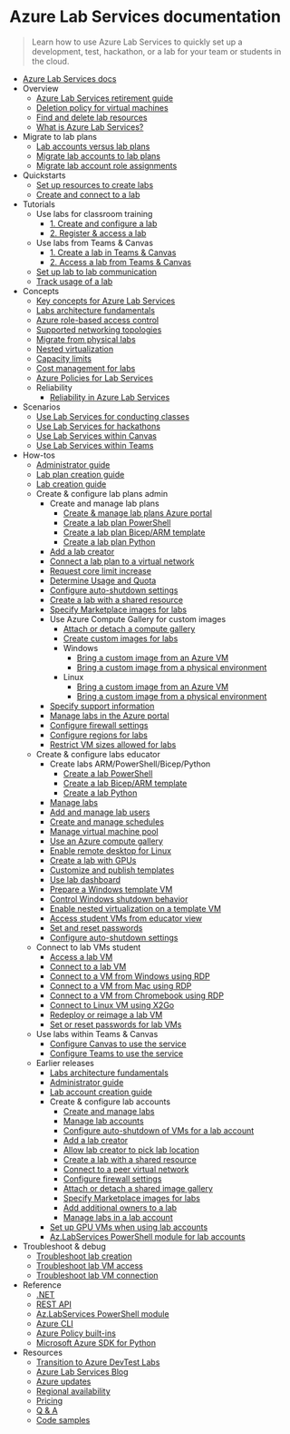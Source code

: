 # Azure Lab Services documentation
> Learn how to use Azure Lab Services to quickly set up a development, test, hackathon, or a lab for your team or students in the cloud.
  - [Azure Lab Services docs](https://learn.microsoft.com/en-us/azure/lab-services/)
  - Overview
    - [Azure Lab Services retirement guide](https://learn.microsoft.com/en-us/azure/lab-services/retirement-guide)
    - [Deletion policy for virtual machines](https://learn.microsoft.com/en-us/azure/lab-services/vm-deletion-policy)
    - [Find and delete lab resources](https://learn.microsoft.com/en-us/azure/lab-services/find-delete-lab-resources)
    - [What is Azure Lab Services?](https://learn.microsoft.com/en-us/azure/lab-services/lab-services-overview)
  - Migrate to lab plans
    - [Lab accounts versus lab plans](https://learn.microsoft.com/en-us/azure/lab-services/concept-lab-accounts-versus-lab-plans)
    - [Migrate lab accounts to lab plans](https://learn.microsoft.com/en-us/azure/lab-services/how-to-migrate-lab-acounts-to-lab-plans)
    - [Migrate lab account role assignments](https://learn.microsoft.com/en-us/azure/lab-services/concept-migrate-from-lab-accounts-roles)
  - Quickstarts
    - [Set up resources to create labs](https://learn.microsoft.com/en-us/azure/lab-services/quick-create-resources)
    - [Create and connect to a lab](https://learn.microsoft.com/en-us/azure/lab-services/quick-create-connect-lab)
  - Tutorials
    - Use labs for classroom training
      - [1. Create and configure a lab](https://learn.microsoft.com/en-us/azure/lab-services/tutorial-setup-lab)
      - [2. Register & access a lab](https://learn.microsoft.com/en-us/azure/lab-services/tutorial-connect-lab-virtual-machine)
    - Use labs from Teams & Canvas
      - [1. Create a lab in Teams & Canvas](https://learn.microsoft.com/en-us/azure/lab-services/tutorial-setup-lab-teams-canvas)
      - [2. Access a lab from Teams & Canvas](https://learn.microsoft.com/en-us/azure/lab-services/tutorial-access-lab-virtual-machine-teams-canvas)
    - [Set up lab to lab communication](https://learn.microsoft.com/en-us/azure/lab-services/tutorial-create-lab-with-advanced-networking)
    - [Track usage of a lab](https://learn.microsoft.com/en-us/azure/lab-services/tutorial-track-usage)
  - Concepts
    - [Key concepts for Azure Lab Services](https://learn.microsoft.com/en-us/azure/lab-services/classroom-labs-concepts)
    - [Labs architecture fundamentals](https://learn.microsoft.com/en-us/azure/lab-services/classroom-labs-fundamentals)
    - [Azure role-based access control](https://learn.microsoft.com/en-us/azure/lab-services/concept-lab-services-role-based-access-control)
    - [Supported networking topologies](https://learn.microsoft.com/en-us/azure/lab-services/concept-lab-services-supported-networking-scenarios)
    - [Migrate from physical labs](https://learn.microsoft.com/en-us/azure/lab-services/concept-migrating-physical-labs)
    - [Nested virtualization](https://learn.microsoft.com/en-us/azure/lab-services/concept-nested-virtualization-template-vm)
    - [Capacity limits](https://learn.microsoft.com/en-us/azure/lab-services/capacity-limits)
    - [Cost management for labs](https://learn.microsoft.com/en-us/azure/lab-services/cost-management-guide)
    - [Azure Policies for Lab Services](https://learn.microsoft.com/en-us/azure/lab-services/azure-polices-for-lab-services)
    - Reliability
      - [Reliability in Azure Lab Services](https://learn.microsoft.com/en-us/azure/lab-services/reliability-in-azure-lab-services)
  - Scenarios
    - [Use Lab Services for conducting classes](https://learn.microsoft.com/en-us/azure/lab-services/classroom-labs-scenarios)
    - [Use Lab Services for hackathons](https://learn.microsoft.com/en-us/azure/lab-services/hackathon-labs)
    - [Use Lab Services within Canvas](https://learn.microsoft.com/en-us/azure/lab-services/lab-services-within-canvas-overview)
    - [Use Lab Services within Teams](https://learn.microsoft.com/en-us/azure/lab-services/lab-services-within-teams-overview)
  - How-tos
    - [Administrator guide](https://learn.microsoft.com/en-us/azure/lab-services/administrator-guide)
    - [Lab plan creation guide](https://learn.microsoft.com/en-us/azure/lab-services/lab-plan-setup-guide)
    - [Lab creation guide](https://learn.microsoft.com/en-us/azure/lab-services/setup-guide)
    - Create & configure lab plans admin
      - Create and manage lab plans
        - [Create & manage lab plans Azure portal](https://learn.microsoft.com/en-us/azure/lab-services/how-to-manage-lab-plans)
        - [Create a lab plan PowerShell](https://learn.microsoft.com/en-us/azure/lab-services/how-to-create-lab-plan-powershell)
        - [Create a lab plan Bicep/ARM template](https://learn.microsoft.com/en-us/azure/lab-services/how-to-create-lab-plan-bicep)
        - [Create a lab plan Python](https://learn.microsoft.com/en-us/azure/lab-services/how-to-create-lab-plan-python)
      - [Add a lab creator](https://learn.microsoft.com/en-us/azure/lab-services/add-lab-creator)
      - [Connect a lab plan to a virtual network](https://learn.microsoft.com/en-us/azure/lab-services/how-to-connect-vnet-injection)
      - [Request core limit increase](https://learn.microsoft.com/en-us/azure/lab-services/how-to-request-capacity-increase?tabs=Labplans)
      - [Determine Usage and Quota](https://learn.microsoft.com/en-us/azure/lab-services/how-to-determine-your-quota-usage)
      - [Configure auto-shutdown settings](https://learn.microsoft.com/en-us/azure/lab-services/how-to-configure-auto-shutdown-lab-plans)
      - [Create a lab with a shared resource](https://learn.microsoft.com/en-us/azure/lab-services/how-to-create-a-lab-with-shared-resource)
      - [Specify Marketplace images for labs](https://learn.microsoft.com/en-us/azure/lab-services/specify-marketplace-images)
      - Use Azure Compute Gallery for custom images
        - [Attach or detach a compute gallery](https://learn.microsoft.com/en-us/azure/lab-services/how-to-attach-detach-shared-image-gallery)
        - [Create custom images for labs](https://learn.microsoft.com/en-us/azure/lab-services/approaches-for-custom-image-creation)
        - Windows
          - [Bring a custom image from an Azure VM](https://learn.microsoft.com/en-us/azure/lab-services/how-to-bring-custom-windows-image-azure-vm)
          - [Bring a custom image from a physical environment](https://learn.microsoft.com/en-us/azure/lab-services/upload-custom-image-shared-image-gallery)
        - Linux
          - [Bring a custom image from an Azure VM](https://learn.microsoft.com/en-us/azure/lab-services/how-to-bring-custom-linux-image-azure-vm)
          - [Bring a custom image from a physical environment](https://learn.microsoft.com/en-us/azure/lab-services/how-to-bring-custom-linux-image-vhd)
      - [Specify support information](https://learn.microsoft.com/en-us/azure/lab-services/lab-account-owner-support-information)
      - [Manage labs in the Azure portal](https://learn.microsoft.com/en-us/azure/lab-services/manage-labs)
      - [Configure firewall settings](https://learn.microsoft.com/en-us/azure/lab-services/how-to-configure-firewall-settings)
      - [Configure regions for labs](https://learn.microsoft.com/en-us/azure/lab-services/create-and-configure-labs-admin)
      - [Restrict VM sizes allowed for labs](https://learn.microsoft.com/en-us/azure/lab-services/how-to-use-restrict-allowed-virtual-machine-sku-sizes-policy)
    - Create & configure labs educator
      - Create labs ARM/PowerShell/Bicep/Python
        - [Create a lab PowerShell](https://learn.microsoft.com/en-us/azure/lab-services/how-to-create-lab-powershell)
        - [Create a lab Bicep/ARM template](https://learn.microsoft.com/en-us/azure/lab-services/how-to-create-lab-bicep)
        - [Create a lab Python](https://learn.microsoft.com/en-us/azure/lab-services/how-to-create-lab-python)
      - [Manage labs](https://learn.microsoft.com/en-us/azure/lab-services/how-to-manage-labs)
      - [Add and manage lab users](https://learn.microsoft.com/en-us/azure/lab-services/how-to-manage-lab-users)
      - [Create and manage schedules](https://learn.microsoft.com/en-us/azure/lab-services/how-to-create-schedules)
      - [Manage virtual machine pool](https://learn.microsoft.com/en-us/azure/lab-services/how-to-manage-vm-pool)
      - [Use an Azure compute gallery](https://learn.microsoft.com/en-us/azure/lab-services/how-to-use-shared-image-gallery)
      - [Enable remote desktop for Linux](https://learn.microsoft.com/en-us/azure/lab-services/how-to-enable-remote-desktop-linux)
      - [Create a lab with GPUs](https://learn.microsoft.com/en-us/azure/lab-services/how-to-setup-lab-gpu)
      - [Customize and publish templates](https://learn.microsoft.com/en-us/azure/lab-services/how-to-create-manage-template)
      - [Use lab dashboard](https://learn.microsoft.com/en-us/azure/lab-services/use-dashboard)
      - [Prepare a Windows template VM](https://learn.microsoft.com/en-us/azure/lab-services/how-to-prepare-windows-template)
      - [Control Windows shutdown behavior](https://learn.microsoft.com/en-us/azure/lab-services/how-to-windows-shutdown)
      - [Enable nested virtualization on a template VM](https://learn.microsoft.com/en-us/azure/lab-services/how-to-enable-nested-virtualization-template-vm-using-script)
      - [Access student VMs from educator view](https://learn.microsoft.com/en-us/azure/lab-services/instructor-access-virtual-machines)
      - [Set and reset passwords](https://learn.microsoft.com/en-us/azure/lab-services/how-to-set-virtual-machine-passwords)
      - [Configure auto-shutdown settings](https://learn.microsoft.com/en-us/azure/lab-services/how-to-enable-shutdown-disconnect)
    - Connect to lab VMs student
      - [Access a lab VM](https://learn.microsoft.com/en-us/azure/lab-services/how-to-access-lab-virtual-machine)
      - [Connect to a lab VM](https://learn.microsoft.com/en-us/azure/lab-services/connect-virtual-machine)
      - [Connect to a VM from Windows using RDP](https://learn.microsoft.com/en-us/azure/lab-services/connect-virtual-machine-windows-rdp)
      - [Connect to a VM from Mac using RDP](https://learn.microsoft.com/en-us/azure/lab-services/connect-virtual-machine-mac-remote-desktop)
      - [Connect to a VM from Chromebook using RDP](https://learn.microsoft.com/en-us/azure/lab-services/connect-virtual-machine-chromebook-remote-desktop)
      - [Connect to Linux VM using X2Go](https://learn.microsoft.com/en-us/azure/lab-services/connect-virtual-machine-linux-x2go)
      - [Redeploy or reimage a lab VM](https://learn.microsoft.com/en-us/azure/lab-services/how-to-reset-and-redeploy-vm)
      - [Set or reset passwords for lab VMs](https://learn.microsoft.com/en-us/azure/lab-services/how-to-set-virtual-machine-passwords-student)
    - Use labs within Teams & Canvas
      - [Configure Canvas to use the service](https://learn.microsoft.com/en-us/azure/lab-services/how-to-configure-canvas-for-lab-plans)
      - [Configure Teams to use the service](https://learn.microsoft.com/en-us/azure/lab-services/how-to-configure-teams-for-lab-plans)
    - Earlier releases
      - [Labs architecture fundamentals](https://learn.microsoft.com/en-us/azure/lab-services/classroom-labs-fundamentals-1)
      - [Administrator guide](https://learn.microsoft.com/en-us/azure/lab-services/administrator-guide-1)
      - [Lab account creation guide](https://learn.microsoft.com/en-us/azure/lab-services/account-setup-guide)
      - Create & configure lab accounts
        - [Create and manage labs](https://learn.microsoft.com/en-us/azure/lab-services/how-to-manage-classroom-labs)
        - [Manage lab accounts](https://learn.microsoft.com/en-us/azure/lab-services/how-to-manage-lab-accounts)
        - [Configure auto-shutdown of VMs for a lab account](https://learn.microsoft.com/en-us/azure/lab-services/how-to-configure-lab-accounts)
        - [Add a lab creator](https://learn.microsoft.com/en-us/azure/lab-services/how-to-add-lab-creator)
        - [Allow lab creator to pick lab location](https://learn.microsoft.com/en-us/azure/lab-services/allow-lab-creator-pick-lab-location)
        - [Create a lab with a shared resource](https://learn.microsoft.com/en-us/azure/lab-services/how-to-create-a-lab-with-shared-resource-1)
        - [Connect to a peer virtual network](https://learn.microsoft.com/en-us/azure/lab-services/how-to-connect-peer-virtual-network)
        - [Configure firewall settings](https://learn.microsoft.com/en-us/azure/lab-services/how-to-configure-firewall-settings-1)
        - [Attach or detach a shared image gallery](https://learn.microsoft.com/en-us/azure/lab-services/how-to-attach-detach-shared-image-gallery-1)
        - [Specify Marketplace images for labs](https://learn.microsoft.com/en-us/azure/lab-services/specify-marketplace-images-1)
        - [Add additional owners to a lab](https://learn.microsoft.com/en-us/azure/lab-services/how-to-add-user-lab-owner)
        - [Manage labs in a lab account](https://learn.microsoft.com/en-us/azure/lab-services/manage-labs-1)
      - [Set up GPU VMs when using lab accounts](https://learn.microsoft.com/en-us/azure/lab-services/how-to-setup-lab-gpu-1)
      - [Az.LabServices PowerShell module for lab accounts](https://learn.microsoft.com/en-us/azure/lab-services/reference-powershell-module)
  - Troubleshoot & debug
    - [Troubleshoot lab creation](https://learn.microsoft.com/en-us/azure/lab-services/troubleshoot-lab-creation)
    - [Troubleshoot lab VM access](https://learn.microsoft.com/en-us/azure/lab-services/troubleshoot-access-lab-vm)
    - [Troubleshoot lab VM connection](https://learn.microsoft.com/en-us/azure/lab-services/troubleshoot-connect-lab-vm)
  - Reference
    - [.NET](https://learn.microsoft.com/dotnet/api/overview/azure/labservices)
    - [REST API](https://learn.microsoft.com/rest/api/labservices/)
    - [Az.LabServices PowerShell module](https://learn.microsoft.com/powershell/module/az.labservices/)
    - [Azure CLI](https://github.com/Azure/azure-cli-extensions/tree/main/src/hack)
    - [Azure Policy built-ins](https://learn.microsoft.com/en-us/azure/lab-services/policy-reference)
    - [Microsoft Azure SDK for Python](https://pypi.org/project/azure-mgmt-labservices/)
  - Resources
    - [Transition to Azure DevTest Labs](https://learn.microsoft.com/en-us/azure/lab-services/transition-devtest-labs-guidance)
    - [Azure Lab Services Blog](https://aka.ms/azlabs-blog)
    - [Azure updates](https://azure.microsoft.com/updates/?product=lab-services)
    - [Regional availability](https://azure.microsoft.com/explore/global-infrastructure/products-by-region/?products=lab-services)
    - [Pricing](https://azure.microsoft.com/pricing/details/lab-services/)
    - [Q & A](https://aka.ms/azlabs/questions)
    - [Code samples](https://github.com/Azure/LabServices)
